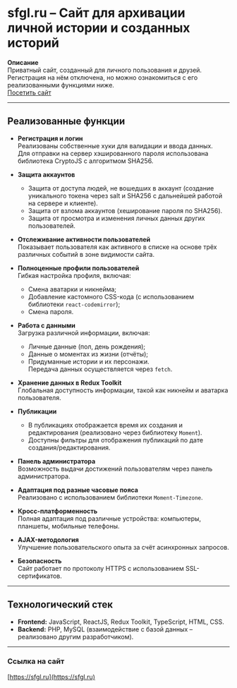 # sfgl.ru – Сайт для архивации личной истории и созданных историй

**Описание**  
Приватный сайт, созданный для личного пользования и друзей. Регистрация на нём отключена, но можно ознакомиться с его реализованными функциями ниже.  
[Посетить сайт](https://sfgl.ru)

---

## Реализованные функции

- **Регистрация и логин**  
  Реализованы собственные хуки для валидации и ввода данных.  
  Для отправки на сервер хэшированного пароля использована библиотека CryptoJS с алгоритмом SHA256.

- **Защита аккаунтов**
    - Защита от доступа людей, не вошедших в аккаунт (создание уникального токена через salt и SHA256 с дальнейшей работой на сервере и клиенте).
    - Защита от взлома аккаунтов (хеширование пароля по SHA256).
    - Защита от просмотра и изменения личных данных других пользователей.

- **Отслеживание активности пользователей**  
  Показывает пользователя как активного в списке на основе трёх различных событий в зоне видимости сайта.

- **Полноценные профили пользователей**  
  Гибкая настройка профиля, включая:
    - Смена аватарки и никнейма;
    - Добавление кастомного CSS-кода (с использованием библиотеки `react-codemirror`);
    - Смена пароля.

- **Работа с данными**  
  Загрузка различной информации, включая:
    - Личные данные (пол, день рождения);
    - Данные о моментах из жизни (отчёты);
    - Придуманные истории и их персонажи.  
      Передача данных осуществляется через `fetch`.

- **Хранение данных в Redux Toolkit**  
  Глобальная доступность информации, такой как никнейм и аватарка пользователя.

- **Публикации**
    - В публикациях отображается время их создания и редактирования (реализовано через библиотеку `Moment`).
    - Доступны фильтры для отображения публикаций по дате создания/редактирования.

- **Панель администратора**  
  Возможность выдачи достижений пользователям через панель администратора.

- **Адаптация под разные часовые пояса**  
  Реализовано с использованием библиотеки `Moment-Timezone`.

- **Кросс-платформенность**  
  Полная адаптация под различные устройства: компьютеры, планшеты, мобильные телефоны.

- **AJAX-методология**  
  Улучшение пользовательского опыта за счёт асинхронных запросов.

- **Безопасность**  
  Сайт работает по протоколу HTTPS с использованием SSL-сертификатов.

---

## Технологический стек

- **Frontend:** JavaScript, ReactJS, Redux Toolkit, TypeScript, HTML, CSS.
- **Backend:** PHP, MySQL (взаимодействие с базой данных – реализовано другим разработчиком).

---

### Ссылка на сайт
[https://sfgl.ru](https://sfgl.ru)

